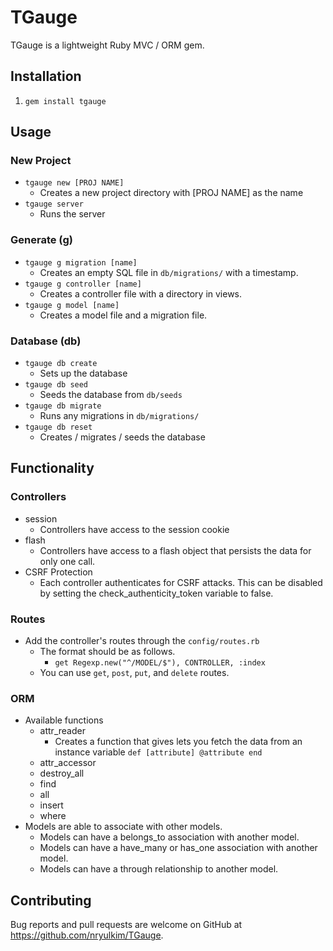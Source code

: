 # TGauge

TGauge is a lightweight Ruby MVC / ORM gem.

## Installation

1. `gem install tgauge`

## Usage

### New Project
- `tgauge new [PROJ NAME]`
  - Creates a new project directory with [PROJ NAME] as the name
- `tgauge server`
  - Runs the server

### Generate (g)
- `tgauge g migration [name]`
  - Creates an empty SQL file in `db/migrations/` with a timestamp.
- `tgauge g controller [name]`
  - Creates a controller file with a directory in views.
- `tgauge g model [name]`
  - Creates a model file and a migration file.

### Database (db)
- `tgauge db create`
  - Sets up the database
- `tgauge db seed`
  - Seeds the database from `db/seeds`
- `tgauge db migrate`
  - Runs any migrations in `db/migrations/`
- `tgauge db reset`
  - Creates / migrates / seeds the database

## Functionality
### Controllers
- session
  - Controllers have access to the session cookie
- flash
  - Controllers have access to a flash object that persists the data for only one call.
- CSRF Protection
  - Each controller authenticates for CSRF attacks. This can be disabled by setting the check_authenticity_token variable to false.

### Routes
- Add the controller's routes through the `config/routes.rb`
  - The format should be as follows.
    - `get Regexp.new("^/MODEL/$"), CONTROLLER, :index`
  - You can use `get`, `post`, `put`, and `delete` routes.

### ORM
- Available functions
  - attr_reader
    - Creates a function that gives lets you fetch the data from an instance variable
      `def [attribute]
        @attribute
       end
      `
  - attr_accessor
  - destroy_all
  - find
  - all
  - insert
  - where
- Models are able to associate with other models.
  - Models can have a belongs_to association with another model.
  - Models can have a have_many or has_one association with another model.
  - Models can have a through relationship to another model.

## Contributing

Bug reports and pull requests are welcome on GitHub at https://github.com/nryulkim/TGauge.
